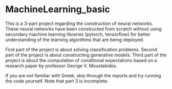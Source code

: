 ﻿# MachineLearning_basic
This is a 3-part project regarding the construction of neural networks.
These neural networks have been constructed from scratch without using secondary machine learning libraries (pytorch, tensorflow) for better understanding of the learning algorithms that are being deployed.

First part of the project is about solving classification problems.
Second part of the project is about constructing generative models.
Third part of the project is about the computation of conditional expectations based on a research paper by professor George V. Moustakides.

If you are not familiar with Greek, skip through the reports and try running the code yourself.
Note that part 3 is incomplete.

